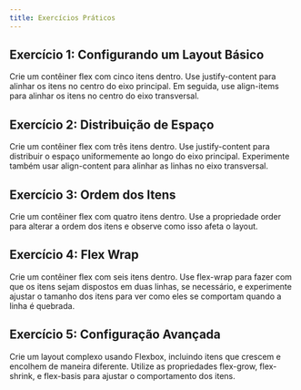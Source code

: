```yaml
---
title: Exercícios Práticos
---
```


## Exercício 1: Configurando um Layout Básico

Crie um contêiner flex com cinco itens dentro. Use justify-content para alinhar os itens no centro do eixo principal. Em seguida, use align-items para alinhar os itens no centro do eixo transversal.

## Exercício 2: Distribuição de Espaço

Crie um contêiner flex com três itens dentro. Use justify-content para distribuir o espaço uniformemente ao longo do eixo principal. Experimente também usar align-content para alinhar as linhas no eixo transversal.

## Exercício 3: Ordem dos Itens

Crie um contêiner flex com quatro itens dentro. Use a propriedade order para alterar a ordem dos itens e observe como isso afeta o layout.

## Exercício 4: Flex Wrap

Crie um contêiner flex com seis itens dentro. Use flex-wrap para fazer com que os itens sejam dispostos em duas linhas, se necessário, e experimente ajustar o tamanho dos itens para ver como eles se comportam quando a linha é quebrada.

## Exercício 5: Configuração Avançada

Crie um layout complexo usando Flexbox, incluindo itens que crescem e encolhem de maneira diferente. Utilize as propriedades flex-grow, flex-shrink, e flex-basis para ajustar o comportamento dos itens.
